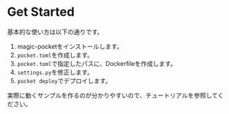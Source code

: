 # Get Started

基本的な使い方は以下の通りです。

1. magic-pocketをインストールします。
2. `pocket.toml`を作成します。
3. `pocket.toml`で指定したパスに、Dockerfileを作成します。
4. `settings.py`を修正します。
5. `pocket deploy`でデプロイします。

実際に動くサンプルを作るのが分かりやすいので、チュートリアルを参照してください。
